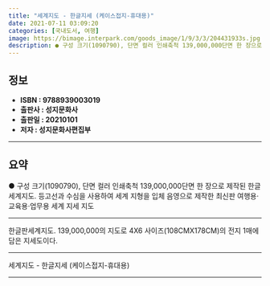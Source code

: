 ```yaml
---
title: "세계지도 - 한글지세 (케이스접지-휴대용)"
date: 2021-07-11 03:09:20
categories: [국내도서, 여행]
image: https://bimage.interpark.com/goods_image/1/9/3/3/204431933s.jpg
description: ● 구성 크기(1090790), 단면 컬러 인쇄축척 139,000,000단면 한 장으로 제작된 한글 세계지도. 등고선과 수심을 사용하여 세계 지형을 입체 음영으로 제작한 최신판 여행용·교육용·업무용 세계 지세 지도
---
```


## **정보**

- **ISBN : 9788939003019**
- **출판사 : 성지문화사**
- **출판일 : 20210101**
- **저자 : 성지문화사편집부**

------



## **요약**

●  구성  크기(1090790), 단면 컬러 인쇄축척  139,000,000단면 한 장으로 제작된 한글 세계지도. 등고선과 수심을 사용하여 세계 지형을 입체 음영으로 제작한 최신판 여행용·교육용·업무용 세계 지세 지도

------

한글판세계지도. 139,000,000의 지도로 4X6 사이즈(108CMX178CM)의 전지 1매에 담은 지세도이다.

------


세계지도 - 한글지세 (케이스접지-휴대용) 

------


